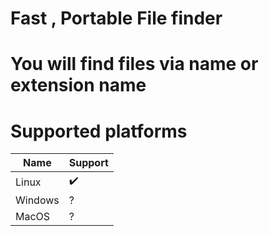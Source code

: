 # Fast , Portable File finder 
# You will find files via name or extension name 

# Supported platforms 
| Name    	| Support   	|
|---------	|-----------	|
| Linux   	|✔️    	        |
| Windows 	|? 	            |
| MacOS   	|? 	            |

